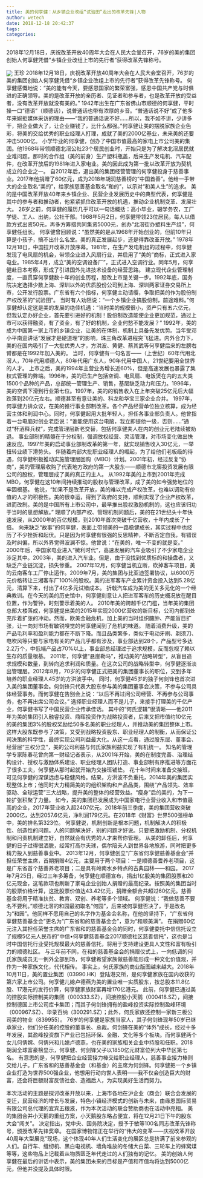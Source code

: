 ```yaml
---
title: 美的何享健：从乡镇企业改组“试验田”走出的改革先锋|人物
author: wetech
date: 2018-12-18 20:42:37
tags: 
categories: 
---
```

2018年12月18日，庆祝改革开放40周年大会在人民大会堂召开，76岁的美的集团创始人何享健凭借“乡镇企业改组上市的先行者”获得改革先锋称号。
<!-- more -->
<img align="center" border="0" src="https://imgcdn.yicai.com/uppics/images/2018/12/94d693f40d6cb621613ad00f213eef37.jpg" />
王珍
2018年12月18日，庆祝改革开放40周年大会在人民大会堂召开，76岁的美的集团创始人何享健凭借“乡镇企业改组上市的先行者”获得改革先锋称号。
何享健感慨地说：“美的能有今天，要感恩国家的繁荣富强，感恩中国共产党与时俱进的正确领导。美的是改革开放的亲历者、见证者和参与者，也是改革开放的受益者，没有改革开放就没有美的。”
1942年出生在广东省佛山市顺德的何享健，平时操一口“德语”（顺德话），说普通话也带有浓厚的乡音。“普通话说不好”成了他多年来婉拒媒体采访的理由——“我的普通话说不好……所以，我不如不讲，少讲多干，把企业做大了，让企业赚钱了，比什么都强。”何享健让美的摆脱家族企业色彩，将美的交给优秀的职业经理人打理，成就了美的2000亿基业，未来美的还要冲击5000亿。
小学毕业的何享健，创办了中国市值最高的家电上市公司美的集团。他1968年带领顺德北滘公社23个居民创业时，开始只是为了解决北滘居民就业难问题。那时的合作组（美的前身）生产塑料瓶盖，后来生产发电机、汽车配件，在改革开放后的1981年进入家电业。美的因此成为第一批以改革开放为契机成立的企业之一。
自2012年后，退出美的集团经营管理的何享健投身于慈善事业。2017年他捐赠了60亿元，成为2018年胡润慈善榜的“中国首善”。他给一手带大的企业取名“美的”，给家族慈善基金取名“和的”，以示对“和美人生”的追求。
美的是中国改革开放40年来乡镇企业、民营企业发展历史中的典型代表，何享健是其中的参与者和推动者，他紧紧抓住改革开放的机遇，推动企业机制变革、发展壮大。
26岁之前，何享健的履历几乎可以一句话概括：高小毕业，辍学务农，工厂学徒、工人、出纳，公社干部。1968年5月2日，何享健带领23位居民，每人以借款方式出资50元，再多方筹措共同集资5000元，创办“北滘街办塑料生产组”，何享健任组长。
何享健曾回顾说：“虽然美的是从1968年开始创业的，但前10年只算是小孩子，搞不出什么名堂。美的真正发展起步，还是得靠改革开放。”
1978年12月18日，中国拉开改革开放序幕。1981年，在生产发电机组的过程中，何享健发现了电风扇的机会，带领企业进入风扇行业，并启用了“美的”商标，正式进入家电业。1985年4月，成立“美的空调设备厂”，正式进入空调行业。同年5月，何享健赴日本考察，形成了引进国外先进技术设备的经营思路。
建立现代企业管理制度，一直贯穿何享健数十年的创业历程，股改上市是关键一步。1992年底，国务院决定选择少数上海、深圳以外的优质股份公司到上海、深圳两家证券交易所上市，公开发行股票。广东省有六个指标，何享健主动请缨，争取把美的作为股份制产权改革的“试验田”。
当时有人劝阻说：“一个乡镇企业搞股份制，前途难料。”何享健却认定这是美的发展的绝佳机遇：“当时美的规模很小，资产只有五六亿元，但我认定办好企业，首先要引进好的机制！股份制改造能使企业更加规范，通过上市可以获得融资，有了资金，有了好的机制，企业何愁不能发展？”
1992年，美的成为中国第一家上市的乡镇企业，让美的在体制、机制上具备先发优势。当年受邓小平南巡讲话“发展才是硬道理”的影响，珠三角改革进程突飞猛进。内外合力下，美的在国内吸引了一大批优秀人才，方洪波、黄健、蔡其武等何享健后来的左膀右臂都是在1992年加入美的。
当时，何享健有一句名言——（上世纪）60年代用北滘人，70年代用顺德人，80年代用广东人，90年代用中国人，21世纪要用全世界的人才。
上市之后，美的1994年主营业务增长近60%，但是高速发展也暴露了集权式管理的弊端。1996年，美的已生产包括空调、电风扇、电饭煲在内的五大类1500个品种的产品，总部统一管理生产、销售，基层缺乏动力和压力。1996年，美的空调下滑到行业第七位。1997年，美的的销售收入在上年突破25亿元后大幅跌落到20亿元左右。顺德甚至有意让美的、科龙和华宝三家企业合并。
1997年，何享健力排众议，在美的推行事业部制改革。各个产品经营单位独立核算，成为经营主体和利润中心。同时，何享健起用大批年轻人，担任各事业部负责人。他曾指着一台电脑对创业老臣说：“谁能使用这台电脑，我立即提他一级，否则……”通过“杯酒释兵权”，完成管理层新老交替，包括何享健夫人在内的创业元老陆续被劝退。
事业部制的精髓在于分权制，强调放权经营、灵活管理，对市场变化做出快速反应。1997年美的启动事业部制改革的第一年，就实现销售收入30亿元，一举扭转业绩下滑势头。
伴随着内部大批职业经理人的崛起，为了给他们老板级的待遇，何享健积极推动实施管理层回购（MBO）计划。2001年初，经过反复“协商”，美的管理层收购了代表地方政府的第一大股东——顺德市北窖投资发展有限公司的股权，管理层成了美的真正的主人。
从1992年美的上市到2001年完成MBO，何享健在这10年间持续推动的股权与管理改革，成了美的如今强势地位的牢固根基。
他说，“如果不是改革开放，美的难以完成产权改革，也难以调动有价值的人才的积极性。美的很幸运，得到了政府的支持，顺利实现了企业产权改革，进而改制。美的是中国所有上市公司中，最早推出股权激励机制的，这也应该归功于当时的思想解放。”
理顺了内部产权、管理机制问题后，美的在21世纪头十年快速发展，从2000年的百亿规模，到2010年首次突破千亿营收，十年内成长了十倍。
向来缺乏“故事”的何享健，表面上带领美的一路稳健成长，其实过程中也经历了不少挫折和起伏。只是因为何享健有很强的反思精神，不断否定自我，有错误及时纠偏，所以外界觉得波澜不惊。他曾说：“在美的，唯一不变的就是变。”
2000年后，中国家电业进入“微利时代”，高速发展的汽车业吸引了不少家电企业涉足其中。2003年，美的进入汽车业。但是，由于没找到优质标的和操盘者，又缺乏产业链沉淀，损失惨重。
2007年12月，何享健当机立断，砍掉客车项目，美的云南客车工厂停止运作。2009年7月，美的集团与比亚迪签署协议，以6000万元价格转让三湘客车厂100%的股权。美的进军客车产业累计资金投入达到5.28亿元，清算下来，付出了4亿多元试错成本。
折戟汽车成为美的无关多元化的一个经典教训。在今天的美的历史馆中，何享健刻意让人把进军客车的历史概况放在醒目位置，作为警钟，时刻警示着美的人。
2010年美的跨越千亿门槛，当年美的集团总部大楼落成，何享健提出美的2015年实现2000亿营收的新目标，公司内部到处充斥着扩张的冲动。然而，欧美金融危机，加上美的当时组织臃肿、产能盲目扩张，让一向对市场有敏锐嗅觉的何享健闻到了危机的味道。
随着消费升级，美的产品毛利率和盈利能力都在不断下降。而且品类繁多，类似于电动牙刷、剃须刀、电吹风等只要与家电有关的产品几乎都有涉及，事业部达到28个，产品型号多达2.2万个，中低端产品占70%以上，事业部总经理过于追求规模，反而忽视了赖以生存的质量根基。
2011年，何享健“悬崖勒马”，推动美的“战略转型”，从盲目追求规模和数量，到转向追求利润和质量。在这次公司的战略转型中，何享健逐渐淡出管理层。2012年8月，70岁的何享健正式把美的集团董事长的职位，交到多年培养的职业经理人45岁的方洪波手中。
同时，何享健45岁的独子何剑锋也首次进入美的集团董事会。何剑锋只代表大股东参与美的集团董事会决策，不参与公司具体经营事务。而何享健在告别会上说：“以后不再过问公司经营、不再参与公司事务，也不再出席公司会议。”
选择职业经理人而不是儿子，来接手打理美的千亿产业，何享健书写了中国民营企业传承佳话。
其中的“何氏逻辑”很清晰——他2011年为美的集团引入融睿投资、鼎晖投资作为战略投资者，后来又把市值约10亿元的美的集团3%的股权奖励给50多名美的职业经理人，并推动美的集团整体上市。这样大股东既参与了决策，又受到战略投资股东、职业经理人的制衡，从而保证公司决策的科学性，最终实现公司利益最大化。从这一点看，通过股东层、董事会、经营层“三权分立”，美的公司利益与何氏家族利益实现了有机统一。
知名的管理学专家陈春花曾向第一财经记者表示，从2001年开始，美的在制度完善、治理结构设计、授权与激励体系建设、职业经理人团队打造、事业部制有序推进等方面花了很多工夫，何享健从那时起就开始为交接班铺垫。
花十年时间来准备交接班，可见何享健的深谋远虑与稳健风格。结果，方洪波不负重托，2014年美的集团实现整体上市；他同时大力精简美的的组织架构和产品品类，围绕“产品领先、效率驱动、全球运营”三大战略，提升美的整体的经营效益。“瘦身”后的美的，为下一轮扩张积聚了力量。
如今，美的集团已发展成为中国家电行业营业收入和市值最高的企业，2017年营业收入超2407亿元。2018年前三季度，美的集团营收突破2000亿，达到2057.6亿元，净利润179亿元。在2018年《财富》世界500强榜单中，美的排名第323位。
何享健说，机制创新是根本问题，机制解决人的积极性、创造性的问题。人的问题解决好，别的问题才好说。只要把激励机制、分权机制和问责机制建立好，自然就会有优秀的人才来帮你管理。
从美的卸任后，何享健的日子过得很洒脱，经常打高尔夫球，偶尔陪夫人到世界各地旅游，同时把更多精力投入到慈善事业中。
2013年12月，何享健创立“广东省何享健慈善基金会”并担任荣誉主席，首期捐赠4亿元，主要用于两个项目：一是顺德善耆养老项目，这是广东省首个慈善养老项目；二是具有岭南水乡特点的古典园林——和园。
2017年7月25日，经过三年多筹备，何享健在顺德宣布，捐出1亿股美的集团股票和20亿元现金，这笔款项也刷新了家电企业创始人捐赠的最高纪录。按照美的集团当时的股票价格计算，这批股票价值达43.42亿元，捐赠金额合共超过60亿元。慈善基金将用于精准扶贫、教育、双创、养老等多个领域。
何享健说：“我做慈善不要名不要利。”顺德北滘的和园最初取名“何园”，后来被何享健否决了，于是改名为“和园”。他同样不愿用自己的名字作为基金会名称，在他的坚持下，“广东省何享健慈善基金会”更名为“广东省和的慈善基金会”，意为“和顺美满”。
在捐赠60亿元注入其担任荣誉主席的广东省和的慈善基金会的同时，何享健委托中信信托设立了规模5亿元人民币的“中信•何享健慈善基金2017顺德社区慈善信托”，这也是当时中国信托行业受托规模最大的慈善信托，将用于支持建设更具人文性和富有吸引力的顺德社区。
与三年前不同，在和的慈善基金会的捐赠仪式上，一向低调的何氏家族成员无一例外全部到场，何享健希望家族做慈善能形成一种文化价值观，并作为一种家族文化，代代相传。
事实上，何氏家族的商业版图越来越大。2018年10月11日，美的置业集团（03990.HK）登陆港交所，是何享健家族在国内收获的第六家上市公司。何享健儿媳卢德燕为美的置业唯一实质股东，按总股本11.8亿股、17港元的发行价算，何享健家族财富再增170亿港元。
此前，何享健已通过美的控股实际控制美的集团（000333.SZ），间接控股小天鹅（000418.SZ），间接控制德国上市公司库卡集团；而其子何剑锋拥有的盈峰投资实际控制盈峰环境（000967.SZ）、华录百纳（300291.SZ）；此外，何氏家族还控制一家新三板公司美的物业（839955）。
76岁的何享健是家族当家人，其子何剑锋现年50岁已继承家业，他们分任美的控股的董事长、总裁。何剑锋在美的“体外”成长，经过十多年发展，其盈峰投资旗下产业已包括环保、金融、文化等多个板块。而何享健两个女儿何倩嫦、何倩兴和儿媳卢德燕，也在美的家族相关企业中持股和任职。2018胡润全球富豪榜显示，何享健、何剑锋父子以1850亿元财富位列大中华区第七名。
有意思的是，何享健把企业经营接力棒交给职业经理人，慈善事业接力棒则交给儿子。广东省和的慈善基金会（和基金）的主席为何剑锋。何享健把一个乡镇企业打造为世界500强企业，他想用行动向世人表明——我不仅会创造巨大的财富，还会将巨额财富反馈社会、造福后人，为实现美好生活而努力。
 
 
本次活动的主题是探讨改革开放以来，上海市各地在沪企业（商会）联合会发展的变迁，民营经济的增长与发展，特色小镇经济模式的创新与未来，由缘恩国际贸易有限公司总代理的宜宾五粮液，作为本次活动的联合赞助商也在活动中亮相。
美的集团合并小天鹅的重组方案，小天鹅股东略占便宜，将在12月21日下午的股东大会“闯关”。
决定指出，党中央、国务院决定，授予于敏等100名同志改革先锋称号，颁授改革先锋奖章。
在国家博物馆正在举行的“伟大的变革——庆祝改革开放40周年大型展览”现场，这个体现40年人们生活变化的展区总是挤满了前来参观的人们。自行车、缝纫机、黑白电视机、墙角堆放的冬储大白菜、三轮车上的蜂窝煤等等，这些物品上记载着从物质匮乏年代走过的人们独有的记忆。
美的创始人何享健在最后的讲话中表示，美的集团未来的目标是产值和市值均将达到5000亿元，但他并没提及具体时限。
